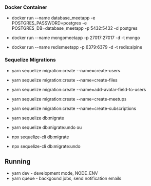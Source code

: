 ### Docker Container
  - docker run --name database_meetapp -e POSTGRES_PASSWORD=postgres -e POSTGRES_DB=database_meetapp -p 5432:5432 -d postgres

  - docker run --name mongomeetapp -p 27017:27017 -d -t mongo
  - docker run --name redismeetapp -p 6379:6379 -d -t redis:alpine

### Sequelize Migrations
  - yarn sequelize migration:create --name=create-users
  - yarn sequelize migration:create --name=create-files
  - yarn sequelize migration:create --name=add-avatar-field-to-users
  - yarn sequelize migration:create --name=create-meetups
  - yarn sequelize migration:create --name=create-subscriptions

  - yarn sequelize db:migrate
  - yarn sequelize db:migrate:undo
ou
  - npx sequelize-cli db:migrate
  - npx sequelize-cli db:migrate:undo


## Running
  - yarn dev - development mode, NODE_ENV
  - yarn queue - backgound jobs, send notification emails
